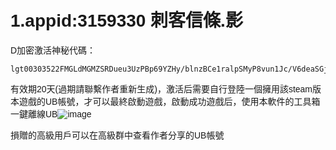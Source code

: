<link href="https://fonts.googleapis.com/css?family=Poppins&display=swap" rel="stylesheet">
<style>
body {
  background-image: url('background.jpg'); 
  background-size: cover; 
  background-position: center;
  background-repeat: no-repeat; 
  background-attachment: fixed; 
  font-family: 'Poppins', sans-serif;
}
</style>
<script async src="https://pagead2.googlesyndication.com/pagead/js/adsbygoogle.js?client=ca-pub-7261994485465423"
     crossorigin="anonymous"></script>
<div id="google_translate_element"></div>

# 1.appid:3159330 刺客信條.影
  D加密激活神秘代碼：
  
    lgt00303522FMGLdMGMZSRDueu3UzPBp69YZHy/blnzBCe1ralpSMyP8vun1Jc/V6deaSGjgTqTPaGKilf8ofwSSx1S5FdoSGYJ++6QU0i0o+IH3ONu6GvJ/yce1m6VNJLNY5M2j7QwKuN4JwAFxZZZyXsVvt/nmAn73sbDKZeNfK5LLOc8mXMC7HFCDXJGXkpEANHCAPg2lvPfU+MgBaeCB7B24F946l/UXEiTgeefCEK8AOP4RjUrdHJCENA/t5ZXXF4MiqUog3HF9sRfbFpNFM9FL8YUEaPADoaHtIYuqyUKd9bF6k4xE9XH7BkHrdGDT/e8E/NFAw522vIbyM3+Ampm9mB2k/PfvC6pacB3b2YoiSPqK708fuuRFRdaglqOm73+93Ax
  
  有效期20天(過期請聯繫作者重新生成)，激活后需要自行登陸一個擁用該steam版本遊戲的UB帳號，才可以最終啟動遊戲，啟動成功遊戲后，使用本軟件的工具箱一鍵離線UB![image](https://github.com/user-attachments/assets/b510c5ee-e9c3-43a3-9ed0-ebcb44ae5b3d)

  損贈的高級用戶可以在高級群中查看作者分享的UB帳號

<script type="text/javascript">
function googleTranslateElementInit() {
  new google.translate.TranslateElement({pageLanguage: 'zh_cn'}, 'google_translate_element');
}
</script>
<script type="text/javascript" src="//translate.google.com/translate_a/element.js?cb=googleTranslateElementInit"></script>
